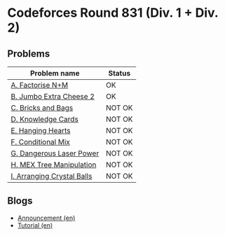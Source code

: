 # Codeforces Round 831 (Div. 1 + Div. 2)

## Problems

|Problem name|Status|
|------------|---------|
| [A. Factorise N+M](problems/A._Factorise_N+M.md)|OK|
| [B. Jumbo Extra Cheese 2](problems/B._Jumbo_Extra_Cheese_2.md)|OK|
| [C. Bricks and Bags](problems/C._Bricks_and_Bags.md)|NOT OK|
| [D. Knowledge Cards](problems/D._Knowledge_Cards.md)|NOT OK|
| [E. Hanging Hearts](problems/E._Hanging_Hearts.md)|NOT OK|
| [F. Conditional Mix](problems/F._Conditional_Mix.md)|NOT OK|
| [G. Dangerous Laser Power](problems/G._Dangerous_Laser_Power.md)|NOT OK|
| [H. MEX Tree Manipulation](problems/H._MEX_Tree_Manipulation.md)|NOT OK|
| [I. Arranging Crystal Balls](problems/I._Arranging_Crystal_Balls.md)|NOT OK|
## Blogs

- [Announcement (en)](blogs/Announcement_(en).md)
- [Tutorial (en)](blogs/Tutorial_(en).md)
